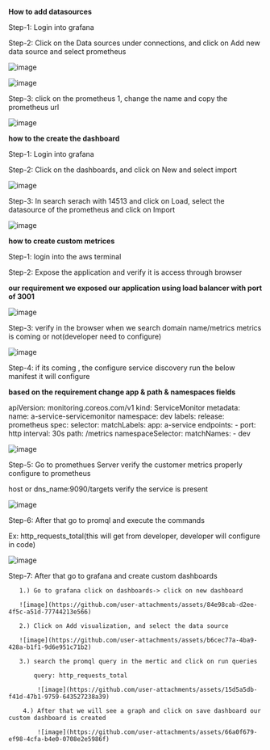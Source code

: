 **How to add datasources**

Step-1: Login into grafana

Step-2: Click on the Data sources under connections, and click on Add new data source and select prometheus

![image](https://github.com/user-attachments/assets/b57bfc4a-9022-46c3-852a-c0c53c463488)

![image](https://github.com/user-attachments/assets/d80f131f-a292-462a-8886-1bcd6f0e0818)

Step-3: click on the prometheus 1, change the name and copy the prometheus url

![image](https://github.com/user-attachments/assets/a1d1237a-e8f4-4f95-81dc-adf74f70f59c)

**how to the create the dashboard**

Step-1: Login into grafana

Step-2: Click on the dashboards, and click on New and select import

![image](https://github.com/user-attachments/assets/a7ffb414-9fa8-4748-b7cd-41ec31ae58b5)

Step-3: In search serach with 14513 and click on Load, select the datasource of the prometheus and click on Import

![image](https://github.com/user-attachments/assets/4019bc4f-56e5-4d26-b026-3674541d73d7)

**how to create custom metrices**

Step-1: login into the aws terminal

Step-2: Expose the application and verify it is access through browser

**our requirement we exposed our application using load balancer with port of 3001**

![image](https://github.com/user-attachments/assets/0167f1cb-921a-471f-9d3a-2057910321d9)

Step-3: verify in the browser when we search domain name/metrics metrics is coming or not(developer need to configure)

![image](https://github.com/user-attachments/assets/10dcf4c2-09f6-45ae-b9c0-ceeeff58a9f3)

Step-4: if its coming , the configure service discovery run the below manifest it will configure

**based on the requirement change app & path & namespaces fields**

apiVersion: monitoring.coreos.com/v1
kind: ServiceMonitor
metadata:
  name: a-service-servicemonitor
  namespace: dev
  labels:
    release: prometheus
spec:
  selector:
    matchLabels:
      app: a-service
  endpoints:
    - port: http
      interval: 30s
      path: /metrics
  namespaceSelector:
    matchNames:
      - dev

  ![image](https://github.com/user-attachments/assets/e0b05b51-d2cd-45cf-ae7f-ad0b0ed10b0c)

Step-5: Go to promethues Server verify the customer metrics properly configure to prometheus

host or dns_name:9090/targets verify the service is present

![image](https://github.com/user-attachments/assets/f65cf0b0-906e-4055-9475-cb5b8624a7e1)

Step-6: After that go to promql and execute the commands

Ex: http_requests_total(this will get from developer, developer will configure in code)

![image](https://github.com/user-attachments/assets/1fa3579b-2f2e-4987-957e-9db5c3f21519)

Step-7: After that go to grafana and create custom dashboards

       1.) Go to grafana click on dashboards-> click on new dashboard

       ![image](https://github.com/user-attachments/assets/84e98cab-d2ee-4f5c-a51d-77744213e566)

       2.) Click on Add visualization, and select the data source

       ![image](https://github.com/user-attachments/assets/b6cec77a-4ba9-428a-b1f1-9d6e951c71b2)

       3.) search the promql query in the mertic and click on run queries

           query: http_requests_total

            ![image](https://github.com/user-attachments/assets/15d5a5db-f41d-47b1-9759-643527238a39)

        4.) After that we will see a graph and click on save dashboard our custom dashboard is created

            ![image](https://github.com/user-attachments/assets/66a0f679-ef98-4cfa-b4e0-0708e2e5986f)




